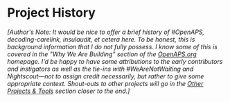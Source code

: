 # Project History

*[Author's Note: It would be nice to offer a brief history of #OpenAPS, decoding-carelink, insulaudit, et cetera here. To be honest, this is background information that I do not fully possess. I know some of this is covered in the "Why We Are Building" section of the [OpenAPS.org](http://openaps.org/) homepage. I'd be happy to have some attributions to the early contributors and instigators as well as the tie-ins with #WeAreNotWaiting and Nightscout—not to assign credit necessarily, but rather to give some appropriate context. Shout-outs to other projects will go in the [Other Projects & Tools](../Other-projects/aps-and-data-tools.md) section closer to the end.]*